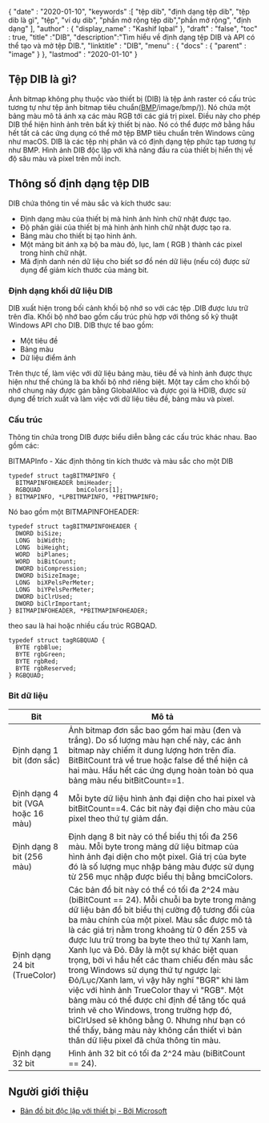 {
  "date" : "2020-01-10",
  "keywords" :[ "tệp dib", "định dạng tệp dib", "tệp dib là gì", "tệp", "ví dụ dib", "phần mở rộng tệp dib","phần mở rộng", "định dạng" ],
  "author" : {
    "display_name" : "Kashif Iqbal"
},
  "draft" : "false",
  "toc" : true,
  "title" :"DIB",
  "description":"Tìm hiểu về định dạng tệp DIB và API có thể tạo và mở tệp DIB.",
  "linktitle" : "DIB",
  "menu" : {
    "docs" : {
      "parent" : "image"
}
},
  "lastmod" : "2020-01-10"
}

## Tệp DIB là gì?

Ảnh bitmap không phụ thuộc vào thiết bị (DIB) là tệp ảnh raster có cấu trúc tương tự như tệp ảnh bitmap tiêu chuẩn([BMP]()/image/bmp/)). Nó chứa một bảng màu mô tả ánh xạ các màu RGB tới các giá trị pixel. Điều này cho phép DIB thể hiện hình ảnh trên bất kỳ thiết bị nào. Nó có thể được mở bằng hầu hết tất cả các ứng dụng có thể mở tệp BMP tiêu chuẩn trên Windows cũng như macOS. DIB là các tệp nhị phân và có định dạng tệp phức tạp tương tự như BMP. Hình ảnh DIB độc lập với khả năng đầu ra của thiết bị hiển thị về độ sâu màu và pixel trên mỗi inch.

## Thông số định dạng tệp DIB ##
DIB chứa thông tin về màu sắc và kích thước sau:

* Định dạng màu của thiết bị mà hình ảnh hình chữ nhật được tạo.
* Độ phân giải của thiết bị mà hình ảnh hình chữ nhật được tạo ra.
* Bảng màu cho thiết bị tạo hình ảnh.
* Một mảng bit ánh xạ bộ ba màu đỏ, lục, lam ( RGB ) thành các pixel trong hình chữ nhật.
* Mã định danh nén dữ liệu cho biết sơ đồ nén dữ liệu (nếu có) được sử dụng để giảm kích thước của mảng bit.

### Định dạng khối dữ liệu DIB ###

DIB xuất hiện trong bối cảnh khối bộ nhớ so với các tệp .DIB được lưu trữ trên đĩa. Khối bộ nhớ bao gồm cấu trúc phù hợp với thông số kỹ thuật Windows API cho DIB. DIB thực tế bao gồm:
* Một tiêu đề
* Bảng màu
* Dữ liệu điểm ảnh

Trên thực tế, làm việc với dữ liệu bảng màu, tiêu đề và hình ảnh được thực hiện như thể chúng là ba khối bộ nhớ riêng biệt. Một tay cầm cho khối bộ nhớ chung này được gán bằng GlobalAlloc và được gọi là HDIB, được sử dụng để trích xuất và làm việc với dữ liệu tiêu đề, bảng màu và pixel.

### Cấu trúc ###
Thông tin chứa trong DIB được biểu diễn bằng các cấu trúc khác nhau. Bao gồm các:

BITMAPInfo - Xác định thông tin kích thước và màu sắc cho một DIB
```
typedef struct tagBITMAPINFO {
  BITMAPINFOHEADER bmiHeader;
  RGBQUAD          bmiColors[1];
} BITMAPINFO, *LPBITMAPINFO, *PBITMAPINFO;
```
Nó bao gồm một BITMAPINFOHEADER:

```
typedef struct tagBITMAPINFOHEADER {
  DWORD biSize;
  LONG  biWidth;
  LONG  biHeight;
  WORD  biPlanes;
  WORD  biBitCount;
  DWORD biCompression;
  DWORD biSizeImage;
  LONG  biXPelsPerMeter;
  LONG  biYPelsPerMeter;
  DWORD biClrUsed;
  DWORD biClrImportant;
} BITMAPINFOHEADER, *PBITMAPINFOHEADER;
```
theo sau là hai hoặc nhiều cấu trúc RGBQAD.

```
typedef struct tagRGBQUAD {
  BYTE rgbBlue;
  BYTE rgbGreen;
  BYTE rgbRed;
  BYTE rgbReserved;
} RGBQUAD;
```
### Bit dữ liệu ###
|Bit|Mô tả|
---|---|
|Định dạng 1 bit (đơn sắc)|Ảnh bitmap đơn sắc bao gồm hai màu (đen và trắng). Do số lượng màu hạn chế này, các ảnh bitmap này chiếm ít dung lượng hơn trên đĩa. BitBitCount trả về true hoặc false để thể hiện cả hai màu. Hầu hết các ứng dụng hoàn toàn bỏ qua bảng màu nếu bitBitCount==1.
|Định dạng 4 bit (VGA hoặc 16 màu)|Mỗi byte dữ liệu hình ảnh đại diện cho hai pixel và bitBitCount==4. Các bit này đại diện cho màu của pixel theo thứ tự giảm dần.
|Định dạng 8 bit (256 màu)|Định dạng 8 bit này có thể biểu thị tối đa 256 màu. Mỗi byte trong mảng dữ liệu bitmap của hình ảnh đại diện cho một pixel. Giá trị của byte đó là số lượng mục nhập bảng màu được sử dụng từ 256 mục nhập được biểu thị bằng bmciColors.
|Định dạng 24 bit (TrueColor)|Các bản đồ bit này có thể có tối đa 2^24 màu (biBitCount == 24). Mỗi chuỗi ba byte trong mảng dữ liệu bản đồ bit biểu thị cường độ tương đối của ba màu chính của một pixel. Màu sắc được mô tả là các giá trị nằm trong khoảng từ 0 đến 255 và được lưu trữ trong ba byte theo thứ tự Xanh lam, Xanh lục và Đỏ. Đây là một sự khác biệt quan trọng, bởi vì hầu hết các tham chiếu đến màu sắc trong Windows sử dụng thứ tự ngược lại: Đỏ/Lục/Xanh lam, vì vậy hãy nghĩ "BGR" khi làm việc với hình ảnh TrueColor thay vì "RGB". Một bảng màu có thể được chỉ định để tăng tốc quá trình vẽ cho Windows, trong trường hợp đó, biClrUsed sẽ không bằng 0. Nhưng như bạn có thể thấy, bảng màu này không cần thiết vì bản thân dữ liệu pixel đã chứa thông tin màu.
|Định dạng 32 bit|Hình ảnh 32 bit có tối đa 2^24 màu (biBitCount == 24).

## Người giới thiệu ##
* [Bản đồ bit độc lập với thiết bị - Bởi Microsoft](https://learn.microsoft.com/en-us/windows/win32/gdi/device-independent-bitmaps)

